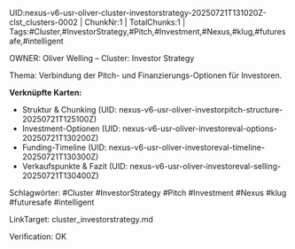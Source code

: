 UID:nexus-v6-usr-oliver-cluster-investorstrategy-20250721T131020Z-clst_clusters-0002 | ChunkNr:1 | TotalChunks:1 | Tags:#Cluster,#InvestorStrategy,#Pitch,#Investment,#Nexus,#klug,#futuresafe,#intelligent

OWNER: Oliver Welling – Cluster: Investor Strategy

Thema: Verbindung der Pitch- und Finanzierungs-Optionen für Investoren.

**Verknüpfte Karten:**  
- Struktur & Chunking (UID: nexus-v6-usr-oliver-investorpitch-structure-20250721T125100Z)  
- Investment-Optionen (UID: nexus-v6-usr-oliver-investoreval-options-20250721T130200Z)  
- Funding-Timeline (UID: nexus-v6-usr-oliver-investoreval-timeline-20250721T130300Z)  
- Verkaufspunkte & Fazit (UID: nexus-v6-usr-oliver-investoreval-selling-20250721T130400Z)

Schlagwörter: #Cluster #InvestorStrategy #Pitch #Investment #Nexus #klug #futuresafe #intelligent

LinkTarget: cluster_investorstrategy.md

Verification: OK
